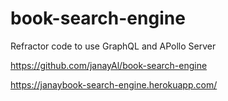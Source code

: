 # book-search-engine
Refractor code to use GraphQL and APollo Server

 https://github.com/janayAl/book-search-engine
 
 https://janaybook-search-engine.herokuapp.com/
